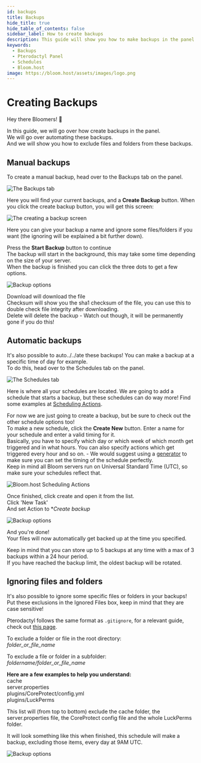 ```yaml
---
id: backups
title: Backups
hide_title: true
hide_table_of_contents: false
sidebar_label: How to create backups
description: This guide will show you how to make backups in the panel.
keywords:
  - Backups
  - Pterodactyl Panel
  - Schedules
  - Bloom.host
image: https://bloom.host/assets/images/logo.png
---
```


# Creating Backups
Hey there Bloomers! 👋

In this guide, we will go over how create backups in the panel.  
We will go over automating these backups.  
And we will show you how to exclude files and folders from these backups.  


## Manual backups
To create a manual backup, head over to the Backups tab on the panel.

![The Backups tab](../../static/img/backups/backups1.png)

Here you will find your current backups, and a **Create Backup** button. When you click the create backup button, you will get this screen:

![The creating a backup screen](../../static/img/backups/backups2.png)

Here you can give your backup a name and ignore some files/folders if you want (the ignoring will be explained a bit further down).

Press the **Start Backup** button to continue  
The backup will start in the background, this may take some time depending on the size of your server.   
When the backup is finished you can click the three dots to get a few options.

![Backup options](../../static/img/backups/backups3.png)

Download will download the file  
Checksum will show you the sha1 checksum of the file, you can use this to double check file integrity after downloading.  
Delete will delete the backup - Watch out though, it will be permanently gone if you do this!


## Automatic backups
It's also possible to auto../../ate these backups! You can make a backup at a specific time of day for example.  
To do this, head over to the Schedules tab on the panel.

![The Schedules tab](/static/img/scheduling-actions/scheduling-actions1.png)

Here is where all your schedules are located. We are going to add a schedule that starts a backup, but these schedules can do way more! Find some examples at [Scheduling Actions](https://docs.bloom.host/scheduling-actions/). 

For now we are just going to create a backup, but be sure to check out the other schedule options too!  
To make a new schedule, click the **Create New** button. Enter a name for your schedule and enter a valid timing for it.  
Basically, you have to specify which day or which week of which month get triggered and in what hours. You can also specify actions which get triggered every hour and so on. - We would suggest using a [generator](https://crontab.guru/) to make sure you can set the timing of the schedule perfectly.  
Keep in mind all Bloom servers run on Universal Standard Time (UTC), so make sure your schedules reflect that.

![Bloom.host Scheduling Actions](../../static/img/scheduling-actions/scheduling-actions2.png)

Once finished, click create and open it from the list.  
Click 'New Task'  
And set Action to **Create backup*
 
![Backup options](../../static/img/backups/backups4.png)

And you're done!  
Your files will now automatically get backed up at the time you specified.

Keep in mind that you can store up to 5 backups at any time with a max of 3 backups within a 24 hour period.  
If you have reached the backup limit, the oldest backup will be rotated.


## Ignoring files and folders
It's also possible to ignore some specific files or folders in your backups!  
Put these exclusions in the Ignored Files box, keep in mind that they are case sensitive!

Pterodactyl follows the same format as ``.gitignore``, for a relevant guide, check out [this page](https://git-scm.com/docs/gitignore).

To exclude a folder or file in the root directory:  
*folder_or_file_name*

To exclude a file or folder in a subfolder:  
*foldername/folder_or_file_name*

**Here are a few examples to help you understand:**  
cache  
server.properties  
plugins/CoreProtect/config.yml  
plugins/LuckPerms  

This list will (from top to bottom) exclude the cache folder, the server.properties file, the CoreProtect config file and the whole LuckPerms folder.

It will look something like this when finished, this schedule will make a backup, excluding those items, every day at 9AM UTC.

![Backup options](../../static/img/backups/backups5.png)

